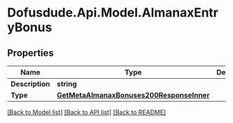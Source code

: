 # Dofusdude.Api.Model.AlmanaxEntryBonus

## Properties

Name | Type | Description | Notes
------------ | ------------- | ------------- | -------------
**Description** | **string** |  | [optional] 
**Type** | [**GetMetaAlmanaxBonuses200ResponseInner**](GetMetaAlmanaxBonuses200ResponseInner.md) |  | [optional] 

[[Back to Model list]](../README.md#documentation-for-models) [[Back to API list]](../README.md#documentation-for-api-endpoints) [[Back to README]](../README.md)


